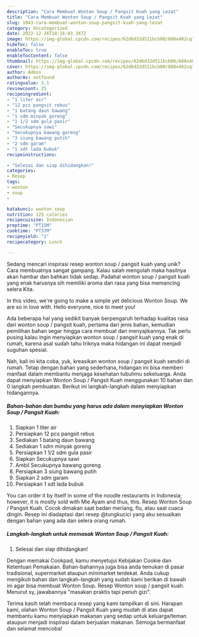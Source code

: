 ```yaml
---
description: "Cara Membuat Wonton Soup / Pangsit Kuah yang Lezat"
title: "Cara Membuat Wonton Soup / Pangsit Kuah yang Lezat"
slug: 1043-cara-membuat-wonton-soup-pangsit-kuah-yang-lezat
category: Uncategorized
date: 2022-12-26T10:16:03.347Z
image: https://img-global.cpcdn.com/recipes/62d6d32d511bcb00/680x482cq70/wonton-soup-pangsit-kuah-foto-resep-utama.jpg
hideToc: false
enableToc: true
enableTocContent: false
thumbnail: https://img-global.cpcdn.com/recipes/62d6d32d511bcb00/680x482cq70/wonton-soup-pangsit-kuah-foto-resep-utama.jpg
cover: https://img-global.cpcdn.com/recipes/62d6d32d511bcb00/680x482cq70/wonton-soup-pangsit-kuah-foto-resep-utama.jpg
author: Admin
authorAv: notfound
ratingvalue: 3.1
reviewcount: 25
recipeingredient:
- "1 liter air"
- "12 pcs pangsit rebus"
- "1 batang daun bawang"
- "1 sdm minyak goreng"
- "1 1/2 sdm gula pasir"
- "Secukupnya sawi"
- "Secukupnya bawang goreng"
- "3 siung bawang putih"
- "2 sdm garam"
- "1 sdt lada bubuk"
recipeinstructions:

- "Selesai dan siap dihidangkan!"
categories:
- Resep
tags:
- wonton
- soup
- 

katakunci: wonton soup  
nutrition: 125 calories
recipecuisine: Indonesian
preptime: "PT15M"
cooktime: "PT37M"
recipeyield: "2"
recipecategory: Lunch

---
```





Sedang mencari inspirasi resep wonton soup / pangsit kuah yang unik? Cara membuatnya sangat gampang. Kalau salah mengolah maka hasilnya akan hambar dan bahkan tidak sedap. Padahal wonton soup / pangsit kuah yang enak harusnya sih memiliki aroma dan rasa yang bisa memancing selera Kita.





In this video, we&#39;re going to make a simple yet delicious Wonton Soup. We are so in love with. Hello everyone, nice to meet you!

Ada beberapa hal yang sedikit banyak berpengaruh terhadap kualitas rasa dari wonton soup / pangsit kuah, pertama dari jenis bahan, kemudian pemilihan bahan segar hingga cara membuat dan menyajikannya. Tak perlu pusing kalau ingin menyiapkan wonton soup / pangsit kuah yang enak di rumah, karena asal sudah tahu triknya maka hidangan ini dapat menjadi suguhan spesial.






Nah, kali ini kita coba, yuk, kreasikan wonton soup / pangsit kuah sendiri di rumah. Tetap dengan bahan yang sederhana, hidangan ini bisa memberi manfaat dalam membantu menjaga kesehatan tubuhmu sekeluarga. Anda dapat menyiapkan Wonton Soup / Pangsit Kuah menggunakan 10 bahan dan 0 langkah pembuatan. Berikut ini langkah-langkah dalam menyiapkan hidangannya.

<!--inarticleads1-->

##### Bahan-bahan dan bumbu yang harus ada dalam menyiapkan Wonton Soup / Pangsit Kuah:

1. Siapkan 1 liter air
1. Persiapkan 12 pcs pangsit rebus
1. Sediakan 1 batang daun bawang
1. Sediakan 1 sdm minyak goreng
1. Persiapkan 1 1/2 sdm gula pasir
1. Siapkan Secukupnya sawi
1. Ambil Secukupnya bawang goreng
1. Persiapkan 3 siung bawang putih
1. Siapkan 2 sdm garam
1. Persiapkan 1 sdt lada bubuk


You can order it by itself in some of the noodle restaurants in Indonesia; however, it is mostly sold with Mie Ayam and thus, this. Resep Wonton Soup / Pangsit Kuah. Cocok dimakan saat badan meriang, flu, atau saat cuaca dingin. Resep ini diadaptasi dari resep @tungkucici yang aku sesuaikan dengan bahan yang ada dan selera orang rumah. 

<!--inarticleads2-->

##### Langkah-langkah untuk memasak Wonton Soup / Pangsit Kuah:


1. Selesai dan siap dihidangkan!

Dengan memakai Cookpad, kamu menyetujui Kebijakan Cookie dan Ketentuan Pemakaian. Bahan-bahannya juga bisa anda temukan di pasar tradisional, supermarket ataupun minimarket terdekat. Anda cukup mengikuti bahan dan langkah-langkah yang sudah kami berikan di bawah ini agar bisa membuat Wonton Soup. Resep Wonton soup / pangsit kuah. Menurut sy, jawabannya &#34;masakan praktis tapi penuh gizi&#34;. 

Terima kasih telah membaca resep yang kami tampilkan di sini. Harapan kami, olahan Wonton Soup / Pangsit Kuah yang mudah di atas dapat membantu kamu menyiapkan makanan yang sedap untuk keluarga/teman ataupun menjadi inspirasi dalam berjualan makanan. Semoga bermanfaat dan selamat mencoba!
